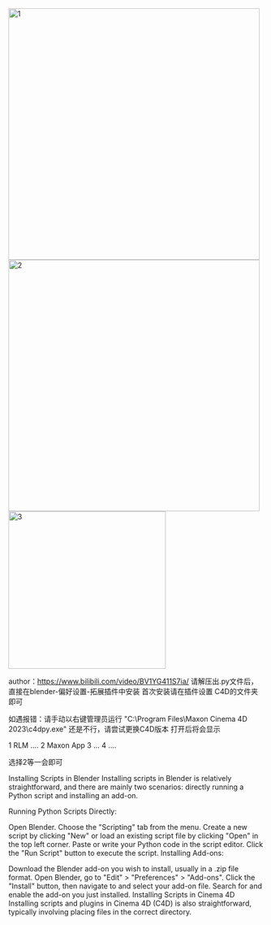<img width="495" alt="1" src="https://github.com/user-attachments/assets/0b215f08-5caf-4691-aec2-82262b928503">
<img width="495" alt="2" src="https://github.com/user-attachments/assets/c3c6eb1e-7047-4ca6-a198-012a4cd1ecdd">
<img width="310" alt="3" src="https://github.com/user-attachments/assets/6c8af83b-e6d3-4114-b410-b61c373115d1">


author：https://www.bilibili.com/video/BV1YG411S7ia/
请解压出.py文件后，直接在blender-偏好设置-拓展插件中安装
首次安装请在插件设置 C4D的文件夹即可 

如遇报错：请手动以右键管理员运行 "C:\Program Files\Maxon Cinema 4D 2023\c4dpy.exe"
还是不行，请尝试更换C4D版本
打开后将会显示 

1 RLM ....
2 Maxon App
3 ...
4 ....


选择2等一会即可


Installing Scripts in Blender Installing scripts in Blender is relatively straightforward, and there are mainly two scenarios: directly running a Python script and installing an add-on.

Running Python Scripts Directly:

Open Blender. Choose the "Scripting" tab from the menu. Create a new script by clicking "New" or load an existing script file by clicking "Open" in the top left corner. Paste or write your Python code in the script editor. Click the "Run Script" button to execute the script. Installing Add-ons:

Download the Blender add-on you wish to install, usually in a .zip file format. Open Blender, go to "Edit" > "Preferences" > "Add-ons". Click the "Install" button, then navigate to and select your add-on file. Search for and enable the add-on you just installed. Installing Scripts in Cinema 4D Installing scripts and plugins in Cinema 4D (C4D) is also straightforward, typically involving placing files in the correct directory.
